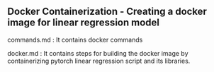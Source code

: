 ## Docker Containerization - Creating a docker image for linear regression model

commands.md : It contains docker commands  

docker.md : It contains steps for building the docker image by containerizing pytorch linear regression script and its libraries.

